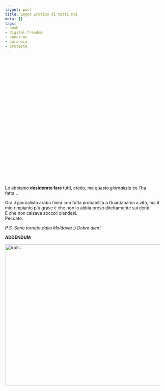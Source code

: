 ```yaml
--- 
layout: post
title: Sogno Erotico di tutti noi
meta: {}
tags: 
- bush
- digital-freedom
- about-me
- paranoia
- protesta
---
```

<object width="535" height="400"><param name="movie" value="http://www.youtube.com/v/AGCFoBxAd_8"></param><param name="wmode" value="transparent"></param><embed src="http://www.youtube.com/v/AGCFoBxAd_8" type="application/x-shockwave-flash" wmode="transparent" width="535" height="400"></embed></object>  
  
Lo abbiamo **desiderato fare** tutti, credo, ma *questo giornalista* ce l'ha fatta...  
  
Ora il giornalista arabo finirà con tutta probabilità a Guantanamo a vita, ma il mio rimpianto più grave è che non lo abbia preso direttamente sui denti.  
E che non calzava zoccoli olandesi.  
Peccato.  
  
*P.S. Sono tornato dalla Moldavia :) Dobre dien!* 
  
**ADDENDUM**  
  
<img src="http://www.lastknight.com/download//2008/12/trolls.jpg" alt="trolls" title="trolls" width="506" height="460" class="aligncenter size-full wp-image-1211" />  
  
 
